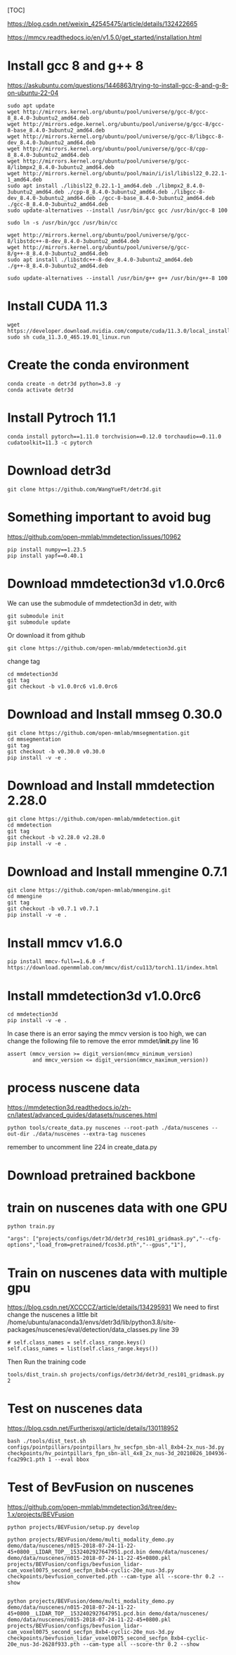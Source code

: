 [TOC] 

https://blog.csdn.net/weixin_42545475/article/details/132422665

https://mmcv.readthedocs.io/en/v1.5.0/get_started/installation.html

# Install gcc 8 and g++ 8
https://askubuntu.com/questions/1446863/trying-to-install-gcc-8-and-g-8-on-ubuntu-22-04
```
sudo apt update
wget http://mirrors.kernel.org/ubuntu/pool/universe/g/gcc-8/gcc-8_8.4.0-3ubuntu2_amd64.deb
wget http://mirrors.edge.kernel.org/ubuntu/pool/universe/g/gcc-8/gcc-8-base_8.4.0-3ubuntu2_amd64.deb
wget http://mirrors.kernel.org/ubuntu/pool/universe/g/gcc-8/libgcc-8-dev_8.4.0-3ubuntu2_amd64.deb
wget http://mirrors.kernel.org/ubuntu/pool/universe/g/gcc-8/cpp-8_8.4.0-3ubuntu2_amd64.deb
wget http://mirrors.kernel.org/ubuntu/pool/universe/g/gcc-8/libmpx2_8.4.0-3ubuntu2_amd64.deb
wget http://mirrors.kernel.org/ubuntu/pool/main/i/isl/libisl22_0.22.1-1_amd64.deb
sudo apt install ./libisl22_0.22.1-1_amd64.deb ./libmpx2_8.4.0-3ubuntu2_amd64.deb ./cpp-8_8.4.0-3ubuntu2_amd64.deb ./libgcc-8-dev_8.4.0-3ubuntu2_amd64.deb ./gcc-8-base_8.4.0-3ubuntu2_amd64.deb ./gcc-8_8.4.0-3ubuntu2_amd64.deb
sudo update-alternatives --install /usr/bin/gcc gcc /usr/bin/gcc-8 100

sudo ln -s /usr/bin/gcc /usr/bin/cc

wget http://mirrors.kernel.org/ubuntu/pool/universe/g/gcc-8/libstdc++-8-dev_8.4.0-3ubuntu2_amd64.deb
wget http://mirrors.kernel.org/ubuntu/pool/universe/g/gcc-8/g++-8_8.4.0-3ubuntu2_amd64.deb
sudo apt install ./libstdc++-8-dev_8.4.0-3ubuntu2_amd64.deb ./g++-8_8.4.0-3ubuntu2_amd64.deb

sudo update-alternatives --install /usr/bin/g++ g++ /usr/bin/g++-8 100

```

# Install CUDA 11.3
```
wget https://developer.download.nvidia.com/compute/cuda/11.3.0/local_installers/cuda_11.3.0_465.19.01_linux.run
sudo sh cuda_11.3.0_465.19.01_linux.run
```

# Create the conda environment
```
conda create -n detr3d python=3.8 -y
conda activate detr3d
```

# Install Pytroch 11.1
```
conda install pytorch==1.11.0 torchvision==0.12.0 torchaudio==0.11.0 cudatoolkit=11.3 -c pytorch

```

# Download detr3d
```
git clone https://github.com/WangYueFt/detr3d.git

```

# Something important to avoid bug 
https://github.com/open-mmlab/mmdetection/issues/10962
```
pip install numpy==1.23.5
pip install yapf==0.40.1
```

# Download mmdetection3d v1.0.0rc6
We can use the submodule of mmdetection3d in detr, with
```
git submodule init
git submodule update
```
Or download it from github
```
git clone https://github.com/open-mmlab/mmdetection3d.git
```

change tag
```
cd mmdetection3d
git tag
git checkout -b v1.0.0rc6 v1.0.0rc6
```

# Download and Install mmseg 0.30.0
```
git clone https://github.com/open-mmlab/mmsegmentation.git
cd mmsegmentation
git tag
git checkout -b v0.30.0 v0.30.0
pip install -v -e .
```

# Download and Install mmdetection 2.28.0
```
git clone https://github.com/open-mmlab/mmdetection.git
cd mmdetection
git tag
git checkout -b v2.28.0 v2.28.0
pip install -v -e .
```

# Download and Install mmengine 0.7.1
```
git clone https://github.com/open-mmlab/mmengine.git
cd mmengine
git tag
git checkout -b v0.7.1 v0.7.1
pip install -v -e .
```


# Install mmcv v1.6.0

```
pip install mmcv-full==1.6.0 -f https://download.openmmlab.com/mmcv/dist/cu113/torch1.11/index.html
```

# Install mmdetection3d v1.0.0rc6
```
cd mmdetection3d
pip install -v -e .
```


In case there is an error saying the mmcv version is too high, we can change the following file to remove the error
mmdet/__init__.py
line 16
```
assert (mmcv_version >= digit_version(mmcv_minimum_version)
        and mmcv_version <= digit_version(mmcv_maximum_version))
```

# process nuscene data
https://mmdetection3d.readthedocs.io/zh-cn/latest/advanced_guides/datasets/nuscenes.html
```
python tools/create_data.py nuscenes --root-path ./data/nuscenes --out-dir ./data/nuscenes --extra-tag nuscenes
```

remember to uncomment line 224 in create_data.py

# Download pretrained backbone

# train on nuscenes data with one GPU
```
python train.py 
```

```
"args": ["projects/configs/detr3d/detr3d_res101_gridmask.py","--cfg-options","load_from=pretrained/fcos3d.pth","--gpus","1"],

```

# Train on nuscenes data with multiple gpu
https://blog.csdn.net/XCCCCZ/article/details/134295931
We need to first change the nuscenes a little bit 
/home/ubuntu/anaconda3/envs/detr3d/lib/python3.8/site-packages/nuscenes/eval/detection/data_classes.py
line 39
```
# self.class_names = self.class_range.keys()
self.class_names = list(self.class_range.keys())
```
Then Run the training code
```
tools/dist_train.sh projects/configs/detr3d/detr3d_res101_gridmask.py 2
```


# Test on nuscenes data

https://blog.csdn.net/Furtherisxgi/article/details/130118952
```
bash ./tools/dist_test.sh configs/pointpillars/pointpillars_hv_secfpn_sbn-all_8xb4-2x_nus-3d.py checkpoints/hv_pointpillars_fpn_sbn-all_4x8_2x_nus-3d_20210826_104936-fca299c1.pth 1 --eval bbox

```

# Test of BevFusion on nuscenes
https://github.com/open-mmlab/mmdetection3d/tree/dev-1.x/projects/BEVFusion
```
python projects/BEVFusion/setup.py develop

python projects/BEVFusion/demo/multi_modality_demo.py demo/data/nuscenes/n015-2018-07-24-11-22-45+0800__LIDAR_TOP__1532402927647951.pcd.bin demo/data/nuscenes/ demo/data/nuscenes/n015-2018-07-24-11-22-45+0800.pkl projects/BEVFusion/configs/bevfusion_lidar-cam_voxel0075_second_secfpn_8xb4-cyclic-20e_nus-3d.py checkpoints/bevfusion_converted.pth --cam-type all --score-thr 0.2 --show


python projects/BEVFusion/demo/multi_modality_demo.py demo/data/nuscenes/n015-2018-07-24-11-22-45+0800__LIDAR_TOP__1532402927647951.pcd.bin demo/data/nuscenes/ demo/data/nuscenes/n015-2018-07-24-11-22-45+0800.pkl projects/BEVFusion/configs/bevfusion_lidar-cam_voxel0075_second_secfpn_8xb4-cyclic-20e_nus-3d.py checkpoints/bevfusion_lidar_voxel0075_second_secfpn_8xb4-cyclic-20e_nus-3d-2628f933.pth --cam-type all --score-thr 0.2 --show
```
